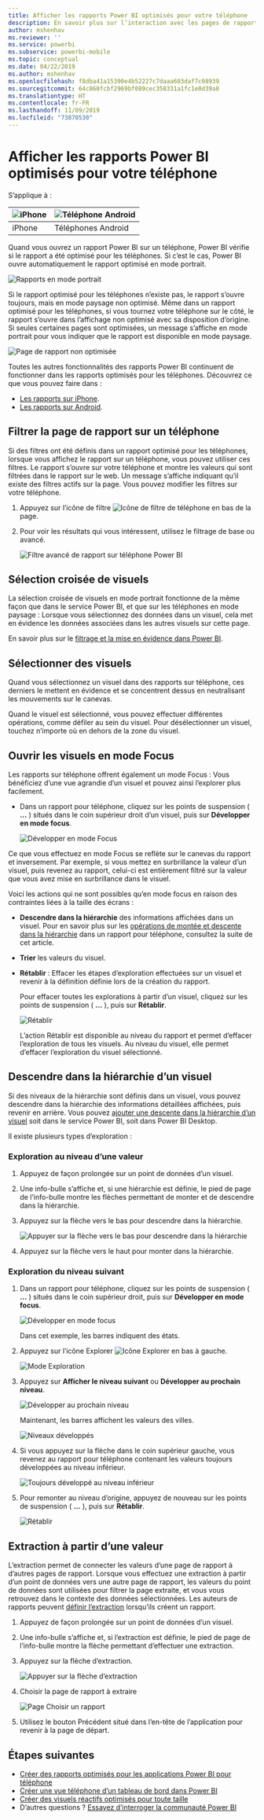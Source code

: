 ```yaml
---
title: Afficher les rapports Power BI optimisés pour votre téléphone
description: En savoir plus sur l’interaction avec les pages de rapport optimisées pour l’affichage dans les applications Power BI pour téléphone.
author: mshenhav
ms.reviewer: ''
ms.service: powerbi
ms.subservice: powerbi-mobile
ms.topic: conceptual
ms.date: 04/22/2019
ms.author: mshenhav
ms.openlocfilehash: f8dba41a15390e4b52227c7daaa603daf7c08939
ms.sourcegitcommit: 64c860fcbf2969bf089cec358331a1fc1e0d39a8
ms.translationtype: HT
ms.contentlocale: fr-FR
ms.lasthandoff: 11/09/2019
ms.locfileid: "73870530"
---
```

# <a name="view-power-bi-reports-optimized-for-your-phone"></a>Afficher les rapports Power BI optimisés pour votre téléphone

S’applique à :

| ![iPhone](./media/mobile-apps-view-phone-report/ios-logo-40-px.png) | ![Téléphone Android](./media/mobile-apps-view-phone-report/android-logo-40-px.png) |
|:--- |:--- |
| iPhone |Téléphones Android |

Quand vous ouvrez un rapport Power BI sur un téléphone, Power BI vérifie si le rapport a été optimisé pour les téléphones. Si c’est le cas, Power BI ouvre automatiquement le rapport optimisé en mode portrait.

![Rapports en mode portrait](./media/mobile-apps-view-phone-report/07-power-bi-phone-report-portrait.png)

Si le rapport optimisé pour les téléphones n’existe pas, le rapport s’ouvre toujours, mais en mode paysage non optimisé. Même dans un rapport optimisé pour les téléphones, si vous tournez votre téléphone sur le côté, le rapport s’ouvre dans l’affichage non optimisé avec sa disposition d’origine. Si seules certaines pages sont optimisées, un message s’affiche en mode portrait pour vous indiquer que le rapport est disponible en mode paysage.

![Page de rapport non optimisée](./media/mobile-apps-view-phone-report/06-power-bi-phone-report-page-not-optimized.png)

Toutes les autres fonctionnalités des rapports Power BI continuent de fonctionner dans les rapports optimisés pour les téléphones. Découvrez ce que vous pouvez faire dans :

* [Les rapports sur iPhone](mobile-reports-in-the-mobile-apps.md). 
* [Les rapports sur Android](mobile-reports-in-the-mobile-apps.md).

## <a name="filter-the-report-page-on-a-phone"></a>Filtrer la page de rapport sur un téléphone
Si des filtres ont été définis dans un rapport optimisé pour les téléphones, lorsque vous affichez le rapport sur un téléphone, vous pouvez utiliser ces filtres. Le rapport s’ouvre sur votre téléphone et montre les valeurs qui sont filtrées dans le rapport sur le web. Un message s’affiche indiquant qu’il existe des filtres actifs sur la page. Vous pouvez modifier les filtres sur votre téléphone.

1. Appuyez sur l’icône de filtre ![Icône de filtre de téléphone](./media/mobile-apps-view-phone-report/power-bi-phone-filter-icon.png) en bas de la page. 
2. Pour voir les résultats qui vous intéressent, utilisez le filtrage de base ou avancé.
   
    ![Filtre avancé de rapport sur téléphone Power BI](./media/mobile-apps-view-phone-report/power-bi-iphone-advanced-filter-toronto.gif)

## <a name="cross-highlight-visuals"></a>Sélection croisée de visuels
La sélection croisée de visuels en mode portrait fonctionne de la même façon que dans le service Power BI, et que sur les téléphones en mode paysage : Lorsque vous sélectionnez des données dans un visuel, cela met en évidence les données associées dans les autres visuels sur cette page.

En savoir plus sur le [filtrage et la mise en évidence dans Power BI](../../power-bi-reports-filters-and-highlighting.md).

## <a name="select-visuals"></a>Sélectionner des visuels
Quand vous sélectionnez un visuel dans des rapports sur téléphone, ces derniers le mettent en évidence et se concentrent dessus en neutralisant les mouvements sur le canevas.

Quand le visuel est sélectionné, vous pouvez effectuer différentes opérations, comme défiler au sein du visuel. Pour désélectionner un visuel, touchez n’importe où en dehors de la zone du visuel.

## <a name="open-visuals-in-focus-mode"></a>Ouvrir les visuels en mode Focus
Les rapports sur téléphone offrent également un mode Focus : Vous bénéficiez d’une vue agrandie d’un visuel et pouvez ainsi l’explorer plus facilement.

* Dans un rapport pour téléphone, cliquez sur les points de suspension ( **...** ) situés dans le coin supérieur droit d’un visuel, puis sur **Développer en mode focus**.
  
    ![Développer en mode Focus](././media/mobile-apps-view-phone-report/power-bi-phone-report-focus-mode.png)

Ce que vous effectuez en mode Focus se reflète sur le canevas du rapport et inversement. Par exemple, si vous mettez en surbrillance la valeur d’un visuel, puis revenez au rapport, celui-ci est entièrement filtré sur la valeur que vous avez mise en surbrillance dans le visuel.

Voici les actions qui ne sont possibles qu’en mode focus en raison des contraintes liées à la taille des écrans :

* **Descendre dans la hiérarchie** des informations affichées dans un visuel. Pour en savoir plus sur les [opérations de montée et descente dans la hiérarchie](mobile-apps-view-phone-report.md#drill-down-in-a-visual) dans un rapport pour téléphone, consultez la suite de cet article.
* **Trier** les valeurs du visuel.
* **Rétablir** : Effacer les étapes d’exploration effectuées sur un visuel et revenir à la définition définie lors de la création du rapport.
  
    Pour effacer toutes les explorations à partir d’un visuel, cliquez sur les points de suspension ( **...** ), puis sur **Rétablir**.
  
    ![Rétablir](././media/mobile-apps-view-phone-report/power-bi-phone-report-revert-levels.png)
  
    L’action Rétablir est disponible au niveau du rapport et permet d’effacer l’exploration de tous les visuels. Au niveau du visuel, elle permet d’effacer l’exploration du visuel sélectionné.   

## <a name="drill-down-in-a-visual"></a>Descendre dans la hiérarchie d’un visuel
Si des niveaux de la hiérarchie sont définis dans un visuel, vous pouvez descendre dans la hiérarchie des informations détaillées affichées, puis revenir en arrière. Vous pouvez [ajouter une descente dans la hiérarchie d’un visuel](../end-user-drill.md) soit dans le service Power BI, soit dans Power BI Desktop.

Il existe plusieurs types d’exploration :

### <a name="drill-down-on-a-value"></a>Exploration au niveau d’une valeur
1. Appuyez de façon prolongée sur un point de données d’un visuel.
2. Une info-bulle s’affiche et, si une hiérarchie est définie, le pied de page de l’info-bulle montre les flèches permettant de monter et de descendre dans la hiérarchie.
3. Appuyez sur la flèche vers le bas pour descendre dans la hiérarchie.

    ![Appuyer sur la flèche vers le bas pour descendre dans la hiérarchie](././media/mobile-apps-view-phone-report/report-drill-down.png)
    
4. Appuyez sur la flèche vers le haut pour monter dans la hiérarchie.

### <a name="drill-to-next-level"></a>Exploration du niveau suivant
1. Dans un rapport pour téléphone, cliquez sur les points de suspension ( **...** ) situés dans le coin supérieur droit, puis sur **Développer en mode focus**.
   
    ![Développer en mode focus](././media/mobile-apps-view-phone-report/power-bi-phone-report-focus-mode.png)
   
    Dans cet exemple, les barres indiquent des états.
2. Appuyez sur l’icône Explorer ![Icône Explorer](./media/mobile-apps-view-phone-report/power-bi-phone-report-explore-icon.png) en bas à gauche.
   
    ![Mode Exploration](./media/mobile-apps-view-phone-report/power-bi-phone-report-explore-mode.png)
3. Appuyez sur **Afficher le niveau suivant** ou **Développer au prochain niveau**.
   
    ![Développer au prochain niveau](./media/mobile-apps-view-phone-report/power-bi-phone-report-expand-levels.png)
   
    Maintenant, les barres affichent les valeurs des villes.
   
    ![Niveaux développés](./media/mobile-apps-view-phone-report/power-bi-phone-report-expanded-levels.png)
4. Si vous appuyez sur la flèche dans le coin supérieur gauche, vous revenez au rapport pour téléphone contenant les valeurs toujours développées au niveau inférieur.
   
    ![Toujours développé au niveau inférieur](./media/mobile-apps-view-phone-report/power-bi-back-to-phone-report-expanded-levels.png)
5. Pour remonter au niveau d’origine, appuyez de nouveau sur les points de suspension ( **...** ), puis sur **Rétablir**.
   
    ![Rétablir](././media/mobile-apps-view-phone-report/power-bi-phone-report-revert-levels.png)

## <a name="drill-through-from-a-value"></a>Extraction à partir d’une valeur
L’extraction permet de connecter les valeurs d’une page de rapport à d’autres pages de rapport. Lorsque vous effectuez une extraction à partir d’un point de données vers une autre page de rapport, les valeurs du point de données sont utilisées pour filtrer la page extraite, et vous vous retrouvez dans le contexte des données sélectionnées.
Les auteurs de rapports peuvent [définir l’extraction](https://docs.microsoft.com/power-bi/desktop-drillthrough) lorsqu’ils créent un rapport.

1. Appuyez de façon prolongée sur un point de données d’un visuel.
2. Une info-bulle s’affiche et, si l’extraction est définie, le pied de page de l’info-bulle montre la flèche permettant d’effectuer une extraction.
3. Appuyez sur la flèche d’extraction.

    ![Appuyer sur la flèche d’extraction](././media/mobile-apps-view-phone-report/report-drill-through1.png)

4. Choisir la page de rapport à extraire

    ![Page Choisir un rapport](././media/mobile-apps-view-phone-report/report-drill-through2.png)

5. Utilisez le bouton Précédent situé dans l’en-tête de l’application pour revenir à la page de départ.


## <a name="next-steps"></a>Étapes suivantes
* [Créer des rapports optimisés pour les applications Power BI pour téléphone](../../desktop-create-phone-report.md)
* [Créer une vue téléphone d’un tableau de bord dans Power BI](../../service-create-dashboard-mobile-phone-view.md)
* [Créer des visuels réactifs optimisés pour toute taille](../../visuals/desktop-create-responsive-visuals.md)
* D’autres questions ? [Essayez d’interroger la communauté Power BI](https://community.powerbi.com/)

